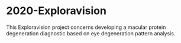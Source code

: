 # 2020-Exploravision
This Exploravision project concerns developing a macular protein degeneration diagnostic based on eye degeneration pattern analysis.

